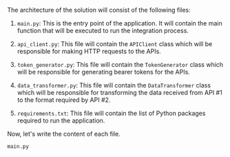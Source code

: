 The architecture of the solution will consist of the following files:

1. `main.py`: This is the entry point of the application. It will contain the main function that will be executed to run the integration process.

2. `api_client.py`: This file will contain the `APIClient` class which will be responsible for making HTTP requests to the APIs.

3. `token_generator.py`: This file will contain the `TokenGenerator` class which will be responsible for generating bearer tokens for the APIs.

4. `data_transformer.py`: This file will contain the `DataTransformer` class which will be responsible for transforming the data received from API #1 to the format required by API #2.

5. `requirements.txt`: This file will contain the list of Python packages required to run the application.

Now, let's write the content of each file.

`main.py`
